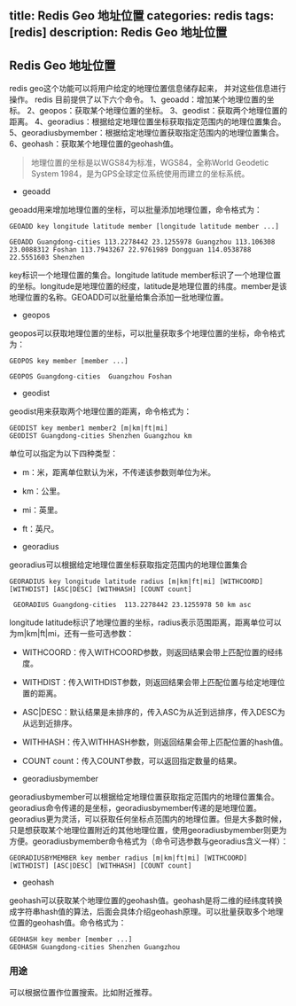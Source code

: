 title: Redis Geo 地址位置
categories: redis
tags: [redis]
description: Redis Geo 地址位置
---


## Redis Geo 地址位置

redis geo这个功能可以将用户给定的地理位置信息储存起来， 并对这些信息进行操作。
redis 目前提供了以下六个命令。
1、geoadd：增加某个地理位置的坐标。
2、geopos：获取某个地理位置的坐标。
3、geodist：获取两个地理位置的距离。
4、georadius：根据给定地理位置坐标获取指定范围内的地理位置集合。
5、georadiusbymember：根据给定地理位置获取指定范围内的地理位置集合。
6、geohash：获取某个地理位置的geohash值。

<!--more-->

> 地理位置的坐标是以WGS84为标准，WGS84，全称World Geodetic System 1984，是为GPS全球定位系统使用而建立的坐标系统。

- geoadd 

geoadd用来增加地理位置的坐标，可以批量添加地理位置，命令格式为：

	GEOADD key longitude latitude member [longitude latitude member ...]

	GEOADD Guangdong-cities 113.2278442 23.1255978 Guangzhou 113.106308 23.0088312 Foshan 113.7943267 22.9761989 Dongguan 114.0538788 22.5551603 Shenzhen


key标识一个地理位置的集合。longitude latitude member标识了一个地理位置的坐标。longitude是地理位置的经度，latitude是地理位置的纬度。member是该地理位置的名称。GEOADD可以批量给集合添加一批地理位置。

- geopos

geopos可以获取地理位置的坐标，可以批量获取多个地理位置的坐标，命令格式为：

	GEOPOS key member [member ...]

	GEOPOS Guangdong-cities  Guangzhou Foshan

- geodist

geodist用来获取两个地理位置的距离，命令格式为：

	GEODIST key member1 member2 [m|km|ft|mi]
	GEODIST Guangdong-cities Shenzhen Guangzhou km

单位可以指定为以下四种类型：

- m：米，距离单位默认为米，不传递该参数则单位为米。
- km：公里。
- mi：英里。
- ft：英尺。

- georadius

georadius可以根据给定地理位置坐标获取指定范围内的地理位置集合

	GEORADIUS key longitude latitude radius [m|km|ft|mi] [WITHCOORD] [WITHDIST] [ASC|DESC] [WITHHASH] [COUNT count]

	 GEORADIUS Guangdong-cities  113.2278442 23.1255978 50 km asc 

longitude latitude标识了地理位置的坐标，radius表示范围距离，距离单位可以为m|km|ft|mi，还有一些可选参数：

- WITHCOORD：传入WITHCOORD参数，则返回结果会带上匹配位置的经纬度。
- WITHDIST：传入WITHDIST参数，则返回结果会带上匹配位置与给定地理位置的距离。
- ASC|DESC：默认结果是未排序的，传入ASC为从近到远排序，传入DESC为从远到近排序。
- WITHHASH：传入WITHHASH参数，则返回结果会带上匹配位置的hash值。
- COUNT count：传入COUNT参数，可以返回指定数量的结果。


- georadiusbymember

georadiusbymember可以根据给定地理位置获取指定范围内的地理位置集合。georadius命令传递的是坐标，georadiusbymember传递的是地理位置。georadius更为灵活，可以获取任何坐标点范围内的地理位置。但是大多数时候，只是想获取某个地理位置附近的其他地理位置，使用georadiusbymember则更为方便。georadiusbymember命令格式为（命令可选参数与georadius含义一样）：

	GEORADIUSBYMEMBER key member radius [m|km|ft|mi] [WITHCOORD] [WITHDIST] [ASC|DESC] [WITHHASH] [COUNT count]

- geohash

geohash可以获取某个地理位置的geohash值。geohash是将二维的经纬度转换成字符串hash值的算法，后面会具体介绍geohash原理。可以批量获取多个地理位置的geohash值。命令格式为：

	GEOHASH key member [member ...]
	GEOHASH Guangdong-cities Shenzhen Guangzhou

### 用途
 可以根据位置作位置搜索。比如附近推荐。